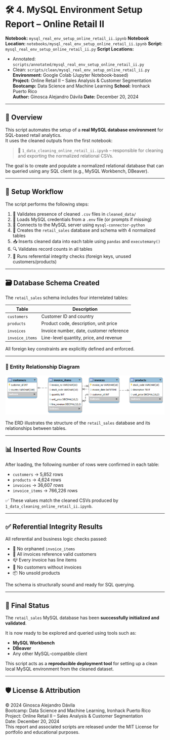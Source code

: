# 🛠️ 4. MySQL Environment Setup Report – Online Retail II
  
**Notebook:** `mysql_real_env_setup_online_retail_ii.ipynb`
**Notebook Location:** `notebooks/mysql_real_env_setup_online_retail_ii.ipynb`
**Script:** `mysql_real_env_setup_online_retail_ii.py`
**Script Locations:** 
- Annotated: `scripts/annotated/mysql_real_env_setup_online_retail_ii.py`  
- Clean: `scripts/clean/mysql_real_env_setup_online_retail_ii.py`    
**Environment:** Google Colab (Jupyter Notebook-based)  
**Project:** Online Retail II – Sales Analysis & Customer Segmentation  
**Bootcamp:** Data Science and Machine Learning
**School:** Ironhack Puerto Rico  
**Author:** Ginosca Alejandro Dávila 
**Date:** December 20, 2024  

---

## 📌 Overview

This script automates the setup of a **real MySQL database environment** for SQL-based retail analytics.  
It uses the cleaned outputs from the first notebook:

> 📓 `1_data_cleaning_online_retail_ii.ipynb` – responsible for cleaning and exporting the normalized relational CSVs.

The goal is to create and populate a normalized relational database that can be queried using any SQL client (e.g., MySQL Workbench, DBeaver).

---

## 🧱 Setup Workflow

The script performs the following steps:

1. 🔎 Validates presence of cleaned `.csv` files in `cleaned_data/`
2. 🔐 Loads MySQL credentials from a `.env` file (or prompts if missing)
3. 🔌 Connects to the MySQL server using `mysql-connector-python`
4. 🧱 Creates the `retail_sales` database and schema with 4 normalized tables
5. 📥 Inserts cleaned data into each table using `pandas` and `executemany()`
6. 🔍 Validates record counts in all tables
7. 🧪 Runs referential integrity checks (foreign keys, unused customers/products)

---

## 🗃️ Database Schema Created

The `retail_sales` schema includes four interrelated tables:

| Table           | Description                              |
|----------------|------------------------------------------|
| `customers`     | Customer ID and country                  |
| `products`      | Product code, description, unit price    |
| `invoices`      | Invoice number, date, customer reference |
| `invoice_items` | Line-level quantity, price, and revenue  |

All foreign key constraints are explicitly defined and enforced.

---

### 🧭 Entity Relationship Diagram

![ERD – Online Retail II](images/online_retail_ii_erd.png)

The ERD illustrates the structure of the `retail_sales` database and its relationships between tables.

---

## 📊 Inserted Row Counts

After loading, the following number of rows were confirmed in each table:

- `customers` → 5,852 rows  
- `products` → 4,624 rows  
- `invoices` → 36,607 rows  
- `invoice_items` → 766,226 rows  

✅ These values match the cleaned CSVs produced by `1_data_cleaning_online_retail_ii.ipynb`.

---

## ✅ Referential Integrity Results

All referential and business logic checks passed:

- 🧩 No orphaned `invoice_items`
- 🧾 All invoices reference valid customers
- 📪 Every invoice has line items
- 👥 No customers without invoices
- 📦 No unsold products

The schema is structurally sound and ready for SQL querying.

---

## 🎯 Final Status

The `retail_sales` MySQL database has been **successfully initialized and validated**.

It is now ready to be explored and queried using tools such as:
- **MySQL Workbench**
- **DBeaver**
- Any other MySQL-compatible client

This script acts as a **reproducible deployment tool** for setting up a clean local MySQL environment from the cleaned dataset.

---

## 🛡️ License & Attribution

© 2024 Ginosca Alejandro Dávila  
Bootcamp: Data Science and Machine Learning, Ironhack Puerto Rico  
Project: Online Retail II – Sales Analysis & Customer Segmentation  
Date: December 20, 2024  
This report and associated scripts are released under the MIT License for portfolio and educational purposes.